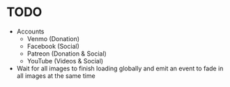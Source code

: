# TODO

* Accounts
  * Venmo (Donation)
  * Facebook (Social)
  * Patreon (Donation & Social)
  * YouTube (Videos & Social)
* Wait for all images to finish loading globally and emit an event to fade in all images at the same time

